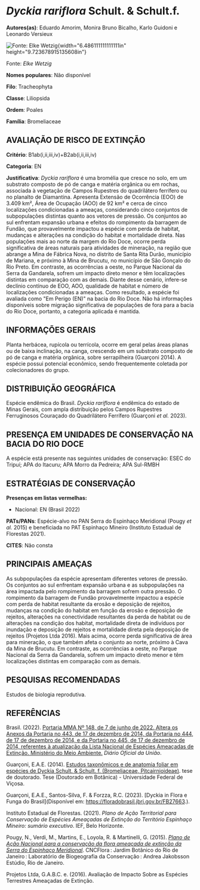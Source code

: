 # *Dyckia rariflora* Schult. & Schult.f.

**Autores(as)**: Eduardo Amorim, Monira Bruno Bicalho, Karlo Guidoni e Leonardo Versieux

![Fonte: Elke Wetzig](media/rId20.jpg){width="6.486111111111111in" height="9.723678915135608in"}

Fonte: *Elke Wetzig*

**Nomes populares**: Não disponível

**Filo**: Tracheophyta

**Classe**: Liliopsida

**Ordem**: Poales

**Família**: Bromeliaceae

## AVALIAÇÃO DE RISCO DE EXTINÇÃO

**Critério**: B1ab(i,ii,iii,iv)+B2ab(i,ii,iii,iv)

**Categoria**: EN

**Justificativa**: *Dyckia rariflora* é uma bromélia que cresce no solo, em um substrato composto de pó de canga e matéria orgânica ou em rochas, associada à vegetação de Campos Rupestres do quadrilátero ferrífero ou no planalto de Diamantina. Apresenta Extensão de Ocorrência (EOO) de 3.409 km², Área de Ocupação (AOO) de 92 km² e cerca de cinco localizações condicionadas a ameaças, considerando cinco conjuntos de subpopulações distintas quanto aos vetores de pressão. Os conjuntos ao sul enfrentam expansão urbana e efeitos do rompimento da barragem de Fundão, que provavelmente impactou a espécie com perda de habitat, mudanças e alterações na condição do habitat e mortalidade direta. Nas populações mais ao norte da margem do Rio Doce, ocorre perda significativa de áreas naturais para atividades de mineração, na região que abrange a Mina de Fábrica Nova, no distrito de Santa Rita Durão, município de Mariana, e próximo à Mina de Brucutu, no
município de São Gonçalo do Rio Preto. Em contraste, as ocorrências a oeste, no Parque Nacional da Serra da Gandarela, sofrem um impacto direto menor e têm localizações distintas em comparação com as demais. Diante desse cenário, infere-se declínio contínuo de EOO, AOO, qualidade de habitat e número de localizações condicionadas a ameaças. Como resultado, a espécie foi avaliada como "Em Perigo (EN)" na bacia do Rio Doce. Não há informações disponíveis sobre migração significativa de populações de fora para a bacia do Rio Doce, portanto, a categoria aplicada é mantida.

## INFORMAÇÕES GERAIS

Planta herbácea, rupícola ou terrícola, ocorre em geral pelas áreas planas ou de baixa inclinação, na canga, crescendo em um substrato composto de pó de canga e matéria orgânica, sobre serrapilheira (Guarçoni 2014). A espécie possui potencial econômico, sendo frequentemente coletada por colecionadores do grupo.

## DISTRIBUIÇÃO GEOGRÁFICA

Espécie endêmica do Brasil. *Dyckia rariflora* é endêmica do estado de Minas Gerais, com ampla distribuição pelos Campos Rupestres Ferruginosos Couraçado do Quadrilátero Ferrífero (Guarçoni *et al.* 2023).

## PRESENÇA EM UNIDADES DE CONSERVAÇÃO NA BACIA DO RIO DOCE

A espécie está presente nas seguintes unidades de conservação: ESEC do Tripuí; APA do Itacuru; APA Morro da Pedreira; APA Sul-RMBH

## ESTRATÉGIAS DE CONSERVAÇÃO

**Presenças em listas vermelhas:**

-   Nacional: EN (Brasil 2022)

**PATs/PANs**: Espécie-alvo no PAN Serra do Espinhaço Meridional (Pougy *et al.* 2015) e beneficiada no PAT Espinhaço Mineiro (Instituto Estadual de Florestas 2021).

**CITES**: Não consta

## PRINCIPAIS AMEAÇAS

As subpopulações da espécie apresentam diferentes vetores de pressão. Os conjuntos ao sul enfrentam expansão urbana e as subpopulações na área impactada pelo rompimento da barragem sofrem outra pressão. O rompimento da barragem de Fundão provavelmente impactou a espécie com perda de habitat resultante da erosão e deposição de rejeitos, mudanças na condição do habitat em função da erosão e deposição de rejeitos, alterações na conectividade resultantes da perda de habitat ou de alterações na condição dos habitat, mortalidade direta de indivíduos por inundação e deposição de rejeitos e mortalidade direta pela deposição de rejeitos (Projetos Ltda 2016). Mais acima, ocorre perda significativa de área para mineração, o que também afeta o conjunto ao norte, próximo à Cava da Mina de Brucutu. Em contraste, as ocorrências a oeste, no Parque Nacional da Serra da Gandarela, sofrem um impacto direto menor e têm localizações distintas em comparação
com as demais.

## PESQUISAS RECOMENDADAS

Estudos de biologia reprodutiva.

## REFERÊNCIAS

Brasil. (2022). [Portaria MMA Nº 148, de 7 de junho de 2022. Altera os Anexos da Portaria no 443, de 17 de dezembro de 2014, da Portaria no 444, de 17 de dezembro de 2014, e da Portaria no 445, de 17 de dezembro de 2014, referentes à atualização da Lista Nacional de Espécies Ameaçadas de Extinção. Ministério do Meio Ambiente.](https://in.gov.br/en/web/dou/-/portaria-mma-n-148-de-7-de-junho-de-2022-406272733) *Diário Oficial da União*.

Guarçoni, E.A.E. (2014). [Estudos taxonômicos e de anatomia foliar em espécies de Dyckia Schult. & Schult. f. (Bromeliaceae, Pitcairnioideae)](https://locus.ufv.br//handle/123456789/7590). tese de doutorado. Tese (Doutorado em Botânica) - Universidade Federal de Viçosa.

Guarçoni, E.A.E., Santos-Silva, F. & Forzza, R.C. (2023). [Dyckia in Flora e Funga do Brasil](Disponível em: <https://floradobrasil.jbrj.gov.br/FB27663>.).

Instituto Estadual de Florestas. (2021). *Plano de Ação Territorial para Conservação de Espécies Ameaçadas de Extinção do Território Espinhaço Mineiro: sumário executivo*. IEF, Belo Horizonte.

Pougy, N., Verdi, M., Martins, E., Loyola, R. & Martinelli, G. (2015).  [*Plano de Ação Nacional para a conservação da flora ameaçada de extinção da Serra do Espinhaço Meridional*](https://dspace.jbrj.gov.br/jspui/handle/doc/42). CNCFlora : Jardim Botânico do Rio de Janeiro : Laboratório de Biogeografia da Conservação : Andrea Jakobsson Estúdio, Rio de Janeiro.

Projetos Ltda, G.A.B.C. e. (2016). Avaliação de Impacto Sobre as Espécies Terrestres Ameaçadas de Extinção.
